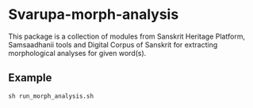# Svarupa-morph-analysis

This package is a collection of modules from Sanskrit Heritage Platform, Samsaadhanii tools and Digital Corpus of Sanskrit for extracting morphological analyses for given word(s).

## Example

```
sh run_morph_analysis.sh
```
